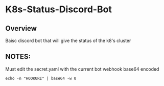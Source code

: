 # K8s-Status-Discord-Bot

## Overview
Baisc discord bot that will give the status of the k8's cluster

## NOTES:
Must edit the  secret.yaml with the current bot webhook base64 encoded
```
echo -n "HOOKURI" | base64 -w 0
```
